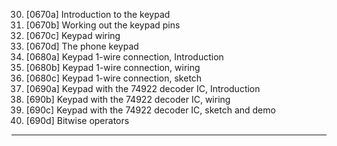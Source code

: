 30. [0670a] Introduction to the keypad
31. [0670b] Working out the keypad pins
32. [0670c] Keypad wiring
33. [0670d] The phone keypad
34. [0680a] Keypad 1-wire connection, Introduction
35. [0680b] Keypad 1-wire connection, wiring
36. [0680c] Keypad 1-wire connection, sketch
37. [0690a] Keypad with the 74922 decoder IC, Introduction
38. [690b] Keypad with the 74922 decoder IC, wiring
39. [690c] Keypad with the 74922 decoder IC, sketch and demo
40. [690d] Bitwise operators

---
